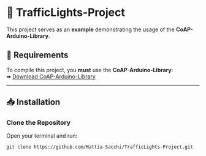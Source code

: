 # 🚦 TrafficLights-Project

This project serves as an **example** demonstrating the usage of the **CoAP-Arduino-Library**.  

## 📌 Requirements  
To compile this project, you **must** use the **CoAP-Arduino-Library**:  
➡ [Download CoAP-Arduino-Library](https://github.com/Mattia-Sacchi/CoAP-Arduino-Library)  

---

## 📥 Installation  

### Clone the Repository  
Open your terminal and run:  
```sh
git clone https://github.com/Mattia-Sacchi/TrafficLights-Project.git
